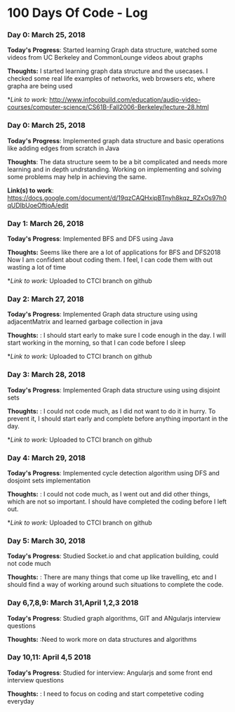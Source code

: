 # 100 Days Of Code - Log

### Day 0: March 25, 2018

**Today's Progress**:  Started learning Graph data structure, watched some videos from UC Berkeley and CommonLounge videos about graphs

**Thoughts:** I started learning graph data structure and the usecases.
                        I checked some real life examples of networks, web browsers etc, where grapha are being used

**Link to work:* http://www.infocobuild.com/education/audio-video-courses/computer-science/CS61B-Fall2006-Berkeley/lecture-28.html

### Day 0: March 25, 2018

**Today's Progress**: Implemented graph data structure and basic operations like adding edges from scratch in Java

**Thoughts**: The data structure seem to be a bit complicated and needs more learning and in depth undrstanding. Working on implementing and solving some problems may help in achieving the same.

**Link(s) to work**: https://docs.google.com/document/d/19qzCAQHxipBTnyh8kqz_RZxOs97h0qUDlbUoeOftioA/edit

### Day 1: March 26, 2018

**Today's Progress**:  Implemented BFS and DFS using Java

**Thoughts:** Seems like there are a lot of applications for BFS and DFS2018
                        Now I am confident about coding them. I feel, I can code them with out wasting a lot of time

**Link to work:* Uploaded to CTCI branch on github

### Day 2: March 27, 2018

**Today's Progress**:  Implemented Graph data structure using using adjacentMatrix and learned garbage collection in java

**Thoughts:** : I should start early to make sure I code enough in the day. I will start working in the morning, so that I can code before I sleep

**Link to work:* Uploaded to CTCI branch on github

### Day 3: March 28, 2018

**Today's Progress**:  Implemented Graph data structure using using disjoint sets

**Thoughts:** : I could not code much, as I did not want to do it in hurry. To prevent it, I should start early and complete before anything important in the day.

**Link to work:* Uploaded to CTCI branch on github

### Day 4: March 29, 2018

**Today's Progress**:  Implemented cycle detection algorithm using DFS and dosjoint sets implementation

**Thoughts:** : I could not code much, as I went out and did other things, which are not so important. I should have completed the coding before I left out.

**Link to work:* Uploaded to CTCI branch on github

### Day 5: March 30, 2018

**Today's Progress**:  Studied Socket.io and chat application building, could not code much

**Thoughts:** : There are many things that come up like travelling, etc and I should find a way of working around such situations to complete the code.

### Day 6,7,8,9: March 31,April 1,2,3 2018

**Today's Progress**:  Studied graph algorithms, GIT and ANgularjs interview questions

**Thoughts:** :Need to work more on data structures and algorithms

### Day 10,11: April 4,5 2018

**Today's Progress**: Studied for interview: Angularjs and some front end interview questions

**Thoughts:** : I need to focus on coding and start competetive coding everyday
